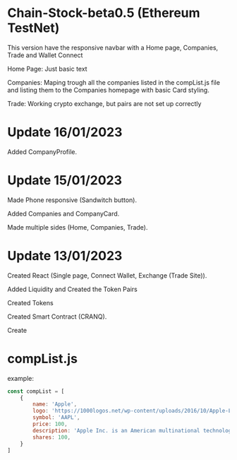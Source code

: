 # Chain-Stock-beta0.5 (Ethereum TestNet)
 
This version have the responsive navbar with a Home page, Companies, Trade and Wallet Connect


Home Page:
Just basic text

Companies:
Maping trough all the companies listed in the compList.js file and listing them to the Companies homepage with basic Card styling.

Trade:
Working crypto exchange, but pairs are not set up correctly


# Update 16/01/2023
Added CompanyProfile.

# Update 15/01/2023
Made Phone responsive (Sandwitch button).

Added Companies and CompanyCard.

Made multiple sides (Home, Companies, Trade).


# Update 13/01/2023
Created React (Single page, Connect Wallet, Exchange (Trade Site)).

Added Liquidity and Created the Token Pairs

Created Tokens

Created Smart Contract (CRANQ).

Create


# compList.js
example:
```js
const compList = [
    {
        name: 'Apple',
        logo: 'https://1000logos.net/wp-content/uploads/2016/10/Apple-Logo.png',
        symbol: 'AAPL',
        price: 100,
        description: 'Apple Inc. is an American multinational technology company headquartered in Cupertino, California, that designs, develops, and sells consumer electronics, computer software, and online services.',
        shares: 100,
    }
]
```


